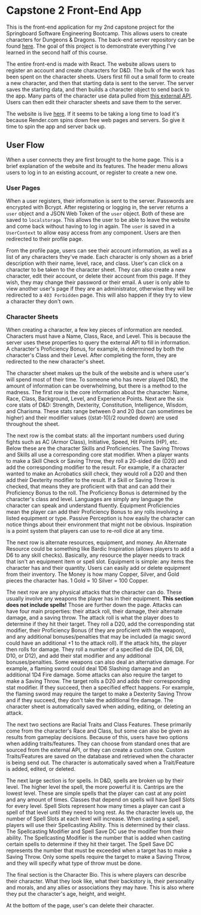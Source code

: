 # Capstone 2 Front-End App
This is the front-end application for my 2nd capstone project for the Springboard Software Engineering Bootcamp. This allows users to create characters for Dungeons & Dragons. The back-end server repository can be found [here](https://github.com/alocke8181/capstone2-server). The goal of this project is to demonstrate everything I've learned in the second half of this course.

The entire front-end is made with React. The website allows users to register an account and create characters for D&D. The bulk of the work has been spent on the character sheets. Users first fill out a small form to create a new character, and then that starting data is sent to the server. The server saves the starting data, and then builds a character object to send back to the app. Many parts of the character use data pulled from [this external API](https://www.dnd5eapi.co/). Users can then edit their character sheets and save them to the server.

The website is live [here](https://the-starting-tavern.onrender.com/). If it seems to be taking a long time to load it's because Render.com spins down free web pages and servers. So give it time to spin the app and server back up.

## User Flow
When a user connects they are first brought to the home page. This is a brief explanation of the website and its features. The header menu allows users to log in to an existing account, or register to create a new one.

### User Pages
When a user registers, their information is sent to the server. Passwords are encrypted with Bcrypt. After registering or logging in, the server returns a `user` object and a JSON Web Token of the `user` object. Both of these are saved to `localstorage`. This allows the user to be able to leave the website and come back without having to log in again. The `user` is saved in a `UserContext` to allow easy access from any component. Users are then redirected to their profile page.

From the profile page, users can see their account information, as well as a list of any characters they've made. Each character is only shown as a brief description with their name, level, race, and class. User's can click on a character to be taken to the character sheet. They can also create a new character, edit their account, or delete their account from this page. If they wish, they may change their password or their email. A user is only able to view another user's page if they are an administrator, otherwise they will be redirected to a `403 Forbidden` page. This will also happen if they try to view a character they don't own.


### Character Sheets
When creating a character, a few key pieces of information are needed. Characters must have a Name, Class, Race, and Level. This is because the server uses these properties to query the external API to fill in information. A character's Proficiency Bonus, for example, is determined by both the character's Class and their Level. After completing the form, they are redirected to the new character's sheet.

The character sheet makes up the bulk of the website and is where user's will spend most of their time. To someone who has never played D&D, the amount of information can be overwhelming, but there is a method to the madness. The first row is the core information about the character: Name, Race, Class, Background, Level, and Experience Points. Next are the six core stats of D&D: Strength, Dexterity, Constitution, Intelligence, Wisdom, and Charisma. These stats range between 0 and 20 (but can sometimes be higher) and their modifier values ((stat-10)/2 rounded down) are used throughout the sheet.

The next row is the combat stats: all the important numbers used during fights such as AC (Armor Class), Initiative, Speed, Hit Points (HP), etc. Below these are the character Skills and Proficiencies. The Saving Throws and Skills all use a corresponding core stat modifier. When a player wants to make a Skill Check or Saving Throw, they roll a 20-sided die (D20) and add the corresponding modifier to the result. For example, if a character wanted to make an Acrobatics skill check, they would roll a D20 and then add their Dexterity modifier to the result. If a Skill or Saving Throw is checked, that means they are proficient with that and can add their Proficiency Bonus to the roll. The Proficiency Bonus is determined by the character's class and level. Languages are simply any language the character can speak and understand fluently. Equipment Proficiencies mean the player can add their Proficiency Bonus to any rolls involving a listed equipment or type. Passive Perception is how easily the character can notice things about their environment that might not be obvious. Inspiration is a point system that players can use to re-roll dice at any time.

The next row is alternate resources, equipment, and money. An Alternate Resource could be something like Bardic Inspiration (allows players to add a D6 to any skill checks). Basically, any resource the player needs to track that isn't an equipment item or spell slot. Equipment is simple: any items the character has and their quantity. Users can easily add or delete equipment from their inventory. The Money is how many Copper, Silver, and Gold pieces the character has. 1 Gold = 10 Silver = 100 Copper.

The next row are any physical attacks that the character can do. These usually involve any weapons the player has in their equipment. **This section does not include spells!** Those are further down the page. Attacks can have four main properties: their attack roll, their damage, their alternate damage, and a saving throw. The attack roll is what the player does to determine if they hit their target. They roll a D20, add the corresponding stat modifier, their Proficiency Bonus (if they are proficient with the weapon), and any additional bonuses/penalties that may be included (a magic sword could have an additional +1 to the attack roll). If the attack hits, the player then rolls for damage. They roll a number of a specified die (D4, D6, D8, D10, or D12), and add their stat modifier and any additional bonuses/penalties. Some weapons can also deal an alternative damage. For example, a flaming sword could deal 1D6 Slashing damage and an additional 1D4 Fire damage. Some attacks can also require the target to make a Saving Throw. The target rolls a D20 and adds their corresponding stat modifier. If they succeed, then a specified effect happens. For example, the flaming sword may require the target to make a Dexterity Saving Throw and if they succeed, they don't take the additional fire damage. The character sheet is automatically saved when adding, editing, or deleting an attack.

The next two sections are Racial Traits and Class Features. These primarily come from the character's Race and Class, but some can also be given as results from gameplay decisions. Because of this, users have two options when adding traits/features. They can choose from standard ones that are sourced from the external API, or they can create a custom one. Custom Traits/Features are saved on the database and retrieved when the character is being send out. The character is automatically saved when a Trait/Feature is added, edited, or deleted.

The next large section is for spells. In D&D, spells are broken up by their level. The higher level the spell, the more powerful it is. Cantrips are the lowest level. These are simple spells that the player can cast at any point and any amount of times. Classes that depend on spells will have Spell Slots for every level. Spell Slots represent how many times a player can cast a spell of that level until they need to long rest. As the character levels up, the number of Spell Slots at each level will increase. When casting a spell, players will use their Spellcasting Ability. This is determined by their class. The Spellcasting Modifier and Spell Save DC use the modifier from their ability. The Spellcasting Modifier is the number that is added when casting certain spells to determine if they hit their target. The Spell Save DC represents the number that must be exceeded when a target has to make a Saving Throw. Only some spells require the target to make a Saving Throw, and they will specify what type of throw must be done.

The final section is the Character Bio. This is where players can describe their character. What they look like, what their backstory is, their personality and morals, and any allies or associations they may have. This is also where they put the character's age, height, and weight.

At the bottom of the page, user's can delete their character.